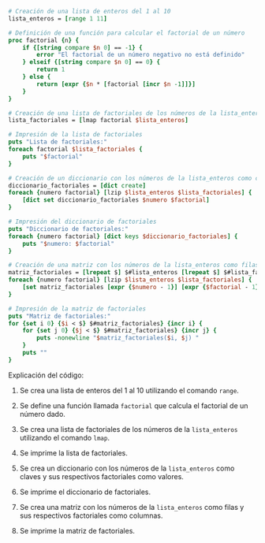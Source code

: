 ```tcl
# Creación de una lista de enteros del 1 al 10
lista_enteros = [range 1 11]

# Definición de una función para calcular el factorial de un número
proc factorial {n} {
    if {[string compare $n 0] == -1} {
        error "El factorial de un número negativo no está definido"
    } elseif {[string compare $n 0] == 0} {
        return 1
    } else {
        return [expr {$n * [factorial [incr $n -1]]}]
    }
}

# Creación de una lista de factoriales de los números de la lista_enteros
lista_factoriales = [lmap factorial $lista_enteros]

# Impresión de la lista de factoriales
puts "Lista de factoriales:"
foreach factorial $lista_factoriales {
    puts "$factorial"
}

# Creación de un diccionario con los números de la lista_enteros como claves y sus respectivos factoriales como valores
diccionario_factoriales = [dict create]
foreach {numero factorial} [lzip $lista_enteros $lista_factoriales] {
    [dict set diccionario_factoriales $numero $factorial]
}

# Impresión del diccionario de factoriales
puts "Diccionario de factoriales:"
foreach {numero factorial} [dict keys $diccionario_factoriales] {
    puts "$numero: $factorial"
}

# Creación de una matriz con los números de la lista_enteros como filas y sus respectivos factoriales como columnas
matriz_factoriales = [lrepeat $] $#lista_enteros [lrepeat $] $#lista_factoriales]
foreach {numero factorial} [lzip $lista_enteros $lista_factoriales] {
    [set matriz_factoriales [expr {$numero - 1}] [expr {$factorial - 1}]] $factorial
}

# Impresión de la matriz de factoriales
puts "Matriz de factoriales:"
for {set i 0} {$i < $} $#matriz_factoriales} {incr i} {
    for {set j 0} {$j < $} $#matriz_factoriales} {incr j} {
        puts -nonewline "$matriz_factoriales($i, $j) "
    }
    puts ""
}
```

Explicación del código:

1. Se crea una lista de enteros del 1 al 10 utilizando el comando `range`.

2. Se define una función llamada `factorial` que calcula el factorial de un número dado.

3. Se crea una lista de factoriales de los números de la `lista_enteros` utilizando el comando `lmap`.

4. Se imprime la lista de factoriales.

5. Se crea un diccionario con los números de la `lista_enteros` como claves y sus respectivos factoriales como valores.

6. Se imprime el diccionario de factoriales.

7. Se crea una matriz con los números de la `lista_enteros` como filas y sus respectivos factoriales como columnas.

8. Se imprime la matriz de factoriales.